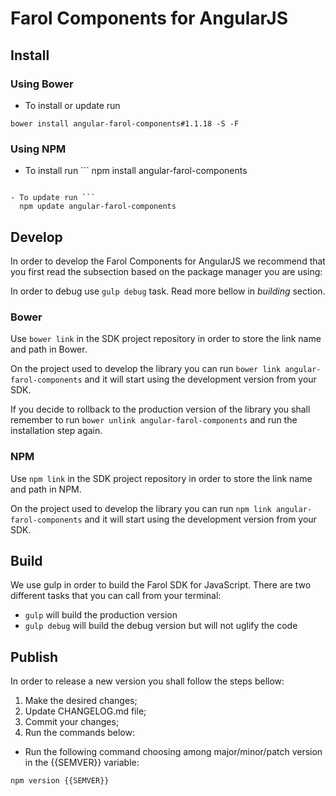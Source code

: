 # Farol Components for AngularJS

## Install

### Using Bower

- To install or update run

```
bower install angular-farol-components#1.1.18 -S -F
```

### Using NPM

- To install run ```
  npm install angular-farol-components

````

- To update run ```
  npm update angular-farol-components

````

## Develop

In order to develop the Farol Components for AngularJS we recommend that you first read the subsection based on the package manager you are using:

In order to debug use `gulp debug` task. Read more bellow in _building_ section.

### Bower

Use `bower link` in the SDK project repository in order to store the link name and path in Bower.

On the project used to develop the library you can run `bower link angular-farol-components` and it will start using the development version from your SDK.

If you decide to rollback to the production version of the library you shall remember to run `bower unlink angular-farol-components` and run the installation step again.

### NPM

Use `npm link` in the SDK project repository in order to store the link name and path in NPM.

On the project used to develop the library you can run `npm link angular-farol-components` and it will start using the development version from your SDK.

## Build

We use gulp in order to build the Farol SDK for JavaScript. There are two different tasks that you can call from your terminal:

- `gulp` will build the production version
- `gulp debug` will build the debug version but will not uglify the code

## Publish

In order to release a new version you shall follow the steps bellow:

1. Make the desired changes;
2. Update CHANGELOG.md file;
3. Commit your changes;
4. Run the commands below:

- Run the following command choosing among major/minor/patch version in the {{SEMVER}} variable:

```
npm version {{SEMVER}}
```
